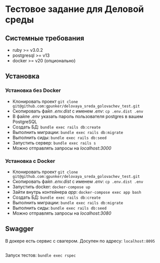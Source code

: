 # Тестовое задание для Деловой среды
## Системные требования
- ruby >= v3.0.2
- postgresql >= v13
- docker >= v20 (опционально)
  
## Установка
### Установка без Docker
- Клонировать проект `git clone git@github.com:gpunker/delovaya_sreda_golovachev_test.git`
- Скопировать файл *.env.dist* с именем *.env*: `cp .env.dist .env`
- В файле *.env* указать пароль пользователя postgres в вашем PostgreSQL
- Создать БД: `bundle exec rails db:create`
- Выполнить миграции: `bundle exec rails db:migrate`
- Выполнить сиды: `bundle exec rails db:seed`
- Запустить сервер: `bundle exec rails s`
- Можно отправлять запросы на *localhost:3000*
  
### Установка с Docker
- Клонировать проект `git clone git@github.com:gpunker/delovaya_sreda_golovachev_test.git`
- Скопировать файл *.env.dist* с именем *.env*: `cp .env.dist .env`
- Запустить docker: `docker-compose up`
- Зайти внутрь контейнера *app*: `docker-compose exec app bash`
- Создать БД: `bundle exec rails db:create`
- Выполнить миграции: `bundle exec rails db:migrate`
- Выполнить сиды: `bundle exec rails db:seed`
- Можно отправлять запросы на *localhost:3080*

## Swagger
В докере есть сервис с свагером. Досупен по адресу: `localhost:8095`

##
Запуск тестов: `bundle exec rspec`